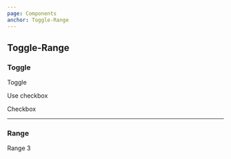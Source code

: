 ```yaml
---
page: Components
anchor: Toggle-Range
---
```


## Toggle-Range

### Toggle
<blu-togglerange selfdocument type="toggle" input-value="1" input-min="0" input-max="1">
  Toggle
</blu-togglerange>

Use checkbox

<blu-togglerange selfdocument type="checkbox" input-type="checkbox">
  Checkbox
</blu-togglerange>

---

### Range
<blu-togglerange selfdocument type="range" input-value="3" input-min="0" input-max="10">
  Range
  <output slot="output">3</output>
</blu-togglerange>